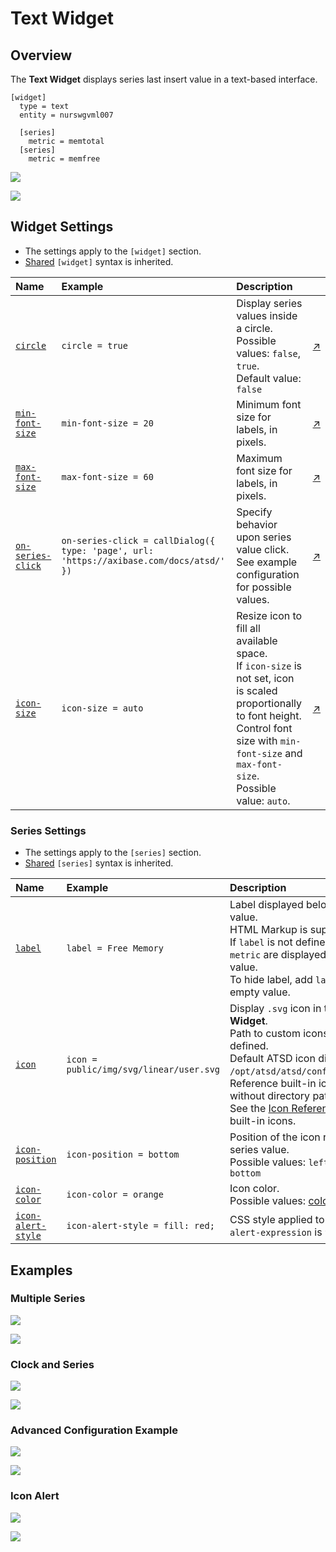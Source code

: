 # Text Widget

## Overview

The **Text Widget** displays series last insert value in a text-based interface.

```ls
[widget]
  type = text
  entity = nurswgvml007

  [series]
    metric = memtotal
  [series]
    metric = memfree
```

![](./images/text-widget-title.png)

[![](../../images/button.png)](https://apps.axibase.com/chartlab/e926d483)

## Widget Settings

* The settings apply to the `[widget]` section.
* [Shared](../shared/README.md#widget-settings) `[widget]` syntax is inherited.

Name|Example|Description|&nbsp;
:--|:--|:--|:--
<a name="circle"></a>[`circle`](#circle)|`circle = true`|Display series values inside a circle.<br>Possible values: `false`, `true`.<br>Default value: `false`|[↗](https://apps.axibase.com/chartlab/0f9d1664)
<a name="min-font-size"></a>[`min-font-size`](#min-font-size)|`min-font-size = 20`|Minimum font size for labels, in pixels.|[↗](https://apps.axibase.com/chartlab/99035024)
<a name="max-font-size"></a>[`max-font-size`](#max-font-size)|`max-font-size = 60`|Maximum font size for labels, in pixels.|[↗](https://apps.axibase.com/chartlab/00379a76)
<a name="on-series-click"></a>[`on-series-click`](#on-series-click)|`on-series-click = callDialog({ type: 'page', url: 'https://axibase.com/docs/atsd/' })`|Specify behavior upon series value click.<br>See example configuration for possible values.|[↗](https://apps.axibase.com/chartlab/db0b293e)
<a name="icon-size"></a>[`icon-size`](#icon-size)|`icon-size = auto`|Resize icon to fill all available space.<br>If `icon-size` is not set, icon is scaled proportionally to font height.<br>Control font size with `min-font-size` and `max-font-size`.<br>Possible value: `auto`.|[↗](https://apps.axibase.com/chartlab/e9e637b5)

### Series Settings

* The settings apply to the `[series]` section.
* [Shared](../shared/README.md#series-settings) `[series]` syntax is inherited.

Name|Example|Description|&nbsp;
:--|:--|:--|:--
<a name="label"></a>[`label`](#label)|`label = Free Memory`|Label displayed below series value.<br>HTML Markup is supported.<br>If `label` is not defined, `entity` and `metric` are displayed below the value.<br>To hide label, add `label =` with an empty value.|[↗](https://apps.axibase.com/chartlab/d799c94e)
<a name="icon"></a>[`icon`](#icon)|`icon = public/img/svg/linear/user.svg`|Display `.svg` icon in the **Text Widget**.<br>Path to custom icons must be defined.<br>Default ATSD icon directory is `/opt/atsd/atsd/conf/portal/img/`.<br>Reference built-in icons by name, without directory path.<br>See the [Icon Reference Sheet](../pie-chart/resources/atsd-embedded-icons.pdf) for built-in icons.|[↗](https://apps.axibase.com/chartlab/04221c6c)
<a name="icon-position"></a>[`icon-position`](#icon-position)|`icon-position = bottom`|Position of the icon relative to the series value.<br>Possible values: `left`, `right`, `top`, `bottom`|[↗](https://apps.axibase.com/chartlab/a81127d4)|
<a name="icon-color"></a>[`icon-color`](#icon-color)|`icon-color = orange`|Icon color.<br>Possible values: [color name](https://en.wikipedia.org/wiki/Web_colors).|[↗](https://apps.axibase.com/chartlab/b9cf9af7)|
<a name="icon-alert-style"></a>[`icon-alert-style`](#icon-alert-style)|`icon-alert-style = fill: red;`|CSS style applied to icon when `alert-expression` is `true`.|[↗](https://apps.axibase.com/chartlab/55a190bd)|

## Examples

### Multiple Series

![](./images/multiple-series.png)

[![](../../images/button.png)](https://apps.axibase.com/chartlab/573460c7)

### Clock and Series

![](./images/clock-and-series.png)

[![](../../images/button.png)](https://apps.axibase.com/chartlab/b20f631f)

### Advanced Configuration Example

![](./images/advanced-configuration-example.png)

[![](../../images/button.png)](https://apps.axibase.com/chartlab/61fd6d23)

### Icon Alert

![](./images/icon-alert.png)

[![](../../images/button.png)](https://apps.axibase.com/chartlab/1bfb6339)